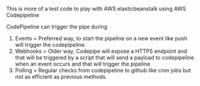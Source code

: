 This is more of a test code to play with AWS elasticbeanstalk using AWS Codepipeline

CodePipeline can trigger the pipe during
1. Events = Preferred way, to start the pipeline on a new event like push will trigger the codepipeline.
2. Webhooks = Older way, Codepipe will expose a HTTPS endpoint and that will be triggered by a script that will send a payload to codepipeline when an event occurs and that will trigger the pipeline.
3. Polling = Regular checks from codepipeline to github like cron jobs but not as efficient as previous methods.
